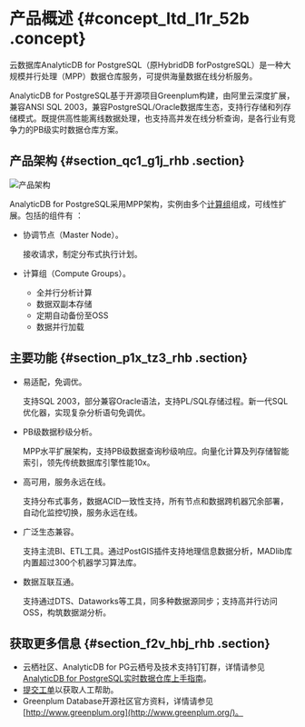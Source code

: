 # 产品概述 {#concept_ltd_l1r_52b .concept}

云数据库AnalyticDB for PostgreSQL（原HybridDB forPostgreSQL）是一种大规模并行处理（MPP）数据仓库服务，可提供海量数据在线分析服务。

AnalyticDB for PostgreSQL基于开源项目Greenplum构建，由阿里云深度扩展，兼容ANSI SQL 2003，兼容PostgreSQL/Oracle数据库生态，支持行存储和列存储模式。既提供高性能离线数据处理，也支持高并发在线分析查询，是各行业有竞争力的PB级实时数据仓库方案。

## 产品架构 {#section_qc1_g1j_rhb .section}

![产品架构](http://static-aliyun-doc.oss-cn-hangzhou.aliyuncs.com/assets/img/16833/155731260246775_zh-CN.png)

AnalyticDB for PostgreSQL采用MPP架构，实例由多个[计算组](cn.zh-CN/产品简介/名词解释.md#)组成，可线性扩展。包括的组件有 ：

-   协调节点（Master Node）。

    接收请求，制定分布式执行计划。

-   计算组（Compute Groups）。
    -   全并行分析计算
    -   数据双副本存储
    -   定期自动备份至OSS
    -   数据并行加载

## 主要功能 {#section_p1x_tz3_rhb .section}

-   易适配，免调优。

    支持SQL 2003，部分兼容Oracle语法，支持PL/SQL存储过程。新一代SQL优化器，实现复杂分析语句免调优。

-   PB级数据秒级分析。

    MPP水平扩展架构，支持PB级数据查询秒级响应。向量化计算及列存储智能索引，领先传统数据库引擎性能10x。

-   高可用，服务永远在线。

    支持分布式事务，数据ACID一致性支持，所有节点和数据跨机器冗余部署，自动化监控切换，服务永远在线。

-   广泛生态兼容。

    支持主流BI、ETL工具。通过PostGIS插件支持地理信息数据分析，MADlib库内置超过300个机器学习算法库。

-   数据互联互通。

    支持通过DTS、Dataworks等工具，同多种数据源同步；支持高并行访问OSS，构筑数据湖分析。


## 获取更多信息 {#section_f2v_hbj_rhb .section}

-   云栖社区、AnalyticDB for PG云栖号及技术支持钉钉群，详情请参见[AnalyticDB for PostgreSQL实时数据仓库上手指南](https://yq.aliyun.com/articles/696196)。
-   [提交工单](https://workorder.console.aliyun.com/console.htm#/ticket/add?productCode=gpdb)以获取人工帮助。
-   Greenplum Database开源社区官方资料，详情请参见[http://www.greenplum.org](http://www.greenplum.org/)。


